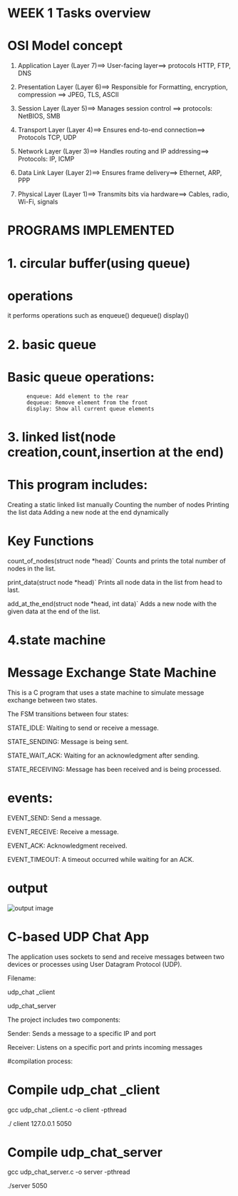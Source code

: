 # WEEK 1 Tasks overview

# OSI Model concept

1.  Application Layer (Layer 7)==>
        User-facing layer==>
        protocols   HTTP, FTP, DNS
    
3. Presentation Layer (Layer 6)==>
        Responsible for Formatting, encryption, compression
        ==> JPEG, TLS, ASCII
   
4.  Session Layer (Layer 5)==>
        Manages session control
       ==> protocols:
            NetBIOS, SMB
        
6. Transport Layer (Layer 4)==>
        Ensures end-to-end connection==>
        Protocols TCP, UDP
   
7. Network Layer (Layer 3)==>
        Handles routing and IP addressing==>
        Protocols:  IP, ICMP

8. Data Link Layer (Layer 2)==>
        Ensures frame delivery==>
         Ethernet, ARP, PPP
   
9. Physical Layer (Layer 1)==>
        Transmits bits via hardware==>
            Cables, radio, Wi-Fi, signals


# PROGRAMS IMPLEMENTED

# 1. circular buffer(using queue)

# operations
it performs operations such as 
enqueue()
dequeue()
display()

# 2. basic queue

# Basic queue operations:
          enqueue: Add element to the rear
          dequeue: Remove element from the front
          display: Show all current queue elements
   
# 3. linked list(node creation,count,insertion at the end)

# This program includes:

 Creating a static linked list manually
 Counting the number of nodes
 Printing the list data
 Adding a new node at the end dynamically

# Key Functions

count_of_nodes(struct node *head)`
Counts and prints the total number of nodes in the list.

print_data(struct node *head)`
Prints all node data in the list from head to last.

add_at_the_end(struct node *head, int data)`
Adds a new node with the given data at the end of the list.

# 4.state machine

# Message Exchange State Machine

This is a C program that uses a state machine to simulate message exchange between two states.

The FSM transitions between four states:

STATE_IDLE: Waiting to send or receive a message.

STATE_SENDING: Message is being sent.

STATE_WAIT_ACK: Waiting for an acknowledgment after sending.

STATE_RECEIVING: Message has been received and is being processed.

# events:

EVENT_SEND: Send a message.

EVENT_RECEIVE: Receive a message.

EVENT_ACK: Acknowledgment received.

EVENT_TIMEOUT: A timeout occurred while waiting for an ACK.

# output

![output image](state_machine.png)


# C-based UDP Chat App

The application uses sockets to send and receive messages between two devices or processes using User Datagram Protocol (UDP).

Filename:

udp_chat _client

udp_chat_server

The project includes two components:

  Sender: Sends a message to a specific IP and port
  
  Receiver: Listens on a specific port and prints incoming messages

#compilation process:

# Compile udp_chat _client
gcc udp_chat _client.c -o client -pthread

./ client 127.0.0.1 5050

# Compile udp_chat_server

gcc udp_chat_server.c -o server -pthread

./server 5050







